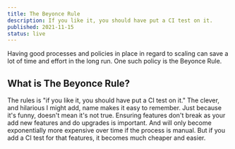 ```yaml
---
title: The Beyonce Rule
description: If you like it, you should have put a CI test on it.
published: 2021-11-15
status: live
---
```


Having good processes and policies in place in regard to scaling can save a lot of time and effort in the long run. One such policy is the Beyonce Rule.

## What is The Beyonce Rule?

The rules is "if you like it, you should have put a CI test on it." The clever, and hilarious I might add, name makes it easy to remember. Just because it's funny, doesn't mean it's not true. Ensuring features don't break as your add new features and do upgrades is important. And will only become exponentially more expensive over time if the process is manual. But if you add a CI test for that features, it becomes much cheaper and easier.
